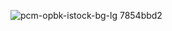 ![pcm-opbk-istock-bg-lg 7854bbd2](https://user-images.githubusercontent.com/66042/199308172-8bd12230-0bec-4f63-934f-8a7c2cecd0d2.jpg)
